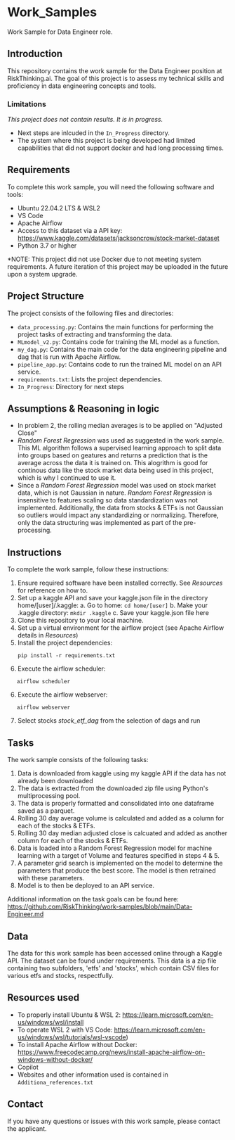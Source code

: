 # Work_Samples
Work Sample for Data Engineer role.

## Introduction
This repository contains the work sample for the Data Engineer position at RiskThinking.ai. The goal of this project is to assess my technical skills and proficiency in data engineering concepts and tools.

### Limitations
*This project does not contain results. It is in progress.* 
- Next steps are inlcuded in the `In_Progress` directory. 
- The system where this project is being developed had limited capabilities that did not support docker and had long processing times. 
 
## Requirements

To complete this work sample, you will need the following software and tools:

- Ubuntu 22.04.2 LTS & WSL2
- VS Code 
- Apache Airflow 
- Access to this dataset via a API key: https://www.kaggle.com/datasets/jacksoncrow/stock-market-dataset 
- Python 3.7 or higher

*NOTE: This project did not use Docker due to not meeting system requirements. A future iteration of this project may be uploaded in the future upon a system upgrade.

## Project Structure
The project consists of the following files and directories:
- `data_processing.py`: Contains the main functions for performing the project tasks of extracting and transforming the data.
- `MLmodel_v2.py`: Contains code for training the ML model as a function.
- `my_dag.py`: Contains the main code for the data engineering pipeline and dag that is run with Apache Airflow.
- `pipeline_app.py`: Contains code to run the trained ML model on an API service.
- `requirements.txt`: Lists the project dependencies.
- `In_Progress`: Directory for next steps 

## Assumptions & Reasoning in logic
- In problem 2, the rolling median averages is to be applied on "Adjusted Close"
- *Random Forest Regression* was used as suggested in the work sample. This ML algorithm follows a supervised learning approach to split data into groups based on geatures and returns a prediction that is the average across the data it is trained on. This alogrithm is good for continous data like the stock market data being used in this project, which is why I continued to use it. 
- Since a *Random Forest Regression* model was used on stock market data, which is not Gaussian in nature. *Random Forest Regression* is insensitive to features scaling so data standardization was not implemented. Additionally, the data from stocks & ETFs is not Gaussian so outliers would impact any standardizing or normalizing. Therefore, only the data structuring was implemented as part of the pre-processing.

## Instructions
To complete the work sample, follow these instructions:

1. Ensure required software have been installed correctly. See *Resources* for reference on how to.
2. Set up a kaggle API and save your kaggle.json file in the directory home/[user]/.kaggle:
    a. Go to home: 
          ```
          cd home/[user]
          ```
    b. Make your .kaggle directory:
          ```
          mkdir .kaggle
          ```
    c. Save your kaggle.json file here
3. Clone this repository to your local machine.
4. Set up a virtual environment for the airflow project (see Apache Airflow details in *Resources*)
7. Install the project dependencies:
   ```
   pip install -r requirements.txt
   ```
5. Execute the airflow scheduler:
```
   airflow scheduler
   ```
6. Execute the airflow webserver:
```
   airflow webserver
   ```
7. Select stocks *stock_etf_dag* from the selection of dags and run

## Tasks

The work sample consists of the following tasks:

1. Data is downloaded from kaggle using my kaggle API if the data has not already been downloaded
2. The data is extracted from the downloaded zip file using Python's multiprocessing pool.
3. The data is properly formatted and consolidated into one dataframe saved as a parquet.
4. Rolling 30 day average volume is calculated and added as a column for each of the stocks & ETFs.
5. Rolling 30 day median adjusted close is calcuated and added as another column for each of the stocks & ETFs.
6. Data is loaded into a Random Forest Regression model for machine learning with a target of Volume and features specified in steps 4 & 5. 
7. A parameter grid search is implemented on the model to determine the parameters that produce the best score. The model is then retrained with these parameters.
8. Model is to then be deployed to an API service. 

Additional information on the task goals can be found here: https://github.com/RiskThinking/work-samples/blob/main/Data-Engineer.md

## Data

The data for this work sample has been accessed online through a Kaggle API. The dataset can be found under requirements. This data is a zip file containing two subfolders, 'etfs' and 'stocks', which contain CSV files for various etfs and stocks, respectfully. 

## Resources used
* To properly install Ubuntu & WSL 2: https://learn.microsoft.com/en-us/windows/wsl/install
* To operate WSL 2 with VS Code: https://learn.microsoft.com/en-us/windows/wsl/tutorials/wsl-vscode)
* To install Apache Airflow without Docker: https://www.freecodecamp.org/news/install-apache-airflow-on-windows-without-docker/
* Copilot 
* Websites and other information used is contained in `Additiona_references.txt`



## Contact
If you have any questions or issues with this work sample, please contact the applicant.
